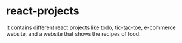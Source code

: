 # react-projects
It contains different react projects like todo, tic-tac-toe, e-commerce website, and a website that shows the recipes of food.
